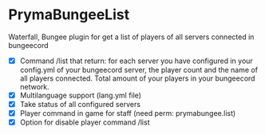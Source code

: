 # PrymaBungeeList
Waterfall, Bungee plugin for get a list of players of all servers connected in bungeecord

- [x] Command /list that return:
for each server you have configured in your config.yml of your bungeecord server, the player count and the name of all players connected.
Total amount of your players in your bungeecord network.
- [x] Multilanguage support (lang.yml file)
- [x] Take status of all configured servers
- [x] Player command in game for staff (need perm: prymabungee.list)
- [x] Option for disable player command /list
